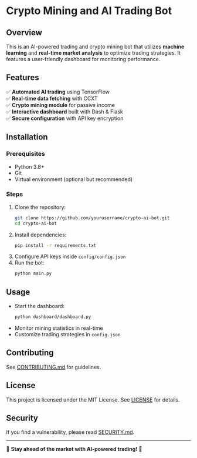 # Crypto Mining and AI Trading Bot

## Overview
This is an AI-powered trading and crypto mining bot that utilizes **machine learning** and **real-time market analysis** to optimize trading strategies. It features a user-friendly dashboard for monitoring performance.

## Features
✅ **Automated AI trading** using TensorFlow  
✅ **Real-time data fetching** with CCXT  
✅ **Crypto mining module** for passive income  
✅ **Interactive dashboard** built with Dash & Flask  
✅ **Secure configuration** with API key encryption  

## Installation

### Prerequisites
- Python 3.8+
- Git
- Virtual environment (optional but recommended)

### Steps
1. Clone the repository:
   ```bash
   git clone https://github.com/yourusername/crypto-ai-bot.git
   cd crypto-ai-bot
   ```
2. Install dependencies:
   ```bash
   pip install -r requirements.txt
   ```
3. Configure API keys inside `config/config.json`  
4. Run the bot:
   ```bash
   python main.py
   ```

## Usage
- Start the dashboard:  
  ```bash
  python dashboard/dashboard.py
  ```
- Monitor mining statistics in real-time  
- Customize trading strategies in `config.json`

## Contributing
See [CONTRIBUTING.md](CONTRIBUTING.md) for guidelines.

## License
This project is licensed under the MIT License. See [LICENSE](LICENSE) for details.

## Security
If you find a vulnerability, please read [SECURITY.md](SECURITY.md).

---
🚀 **Stay ahead of the market with AI-powered trading!** 🚀
